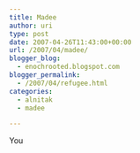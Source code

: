 ```yaml
---
title: Madee
author: uri
type: post
date: 2007-04-26T11:43:00+00:00
url: /2007/04/madee/
blogger_blog:
  - enochrooted.blogspot.com
blogger_permalink:
  - /2007/04/refugee.html
categories:
  - alnitak
  - madee

---
```

<p style="text-align: center;">
</p>

<p style="text-align: left;">
  You
</p>